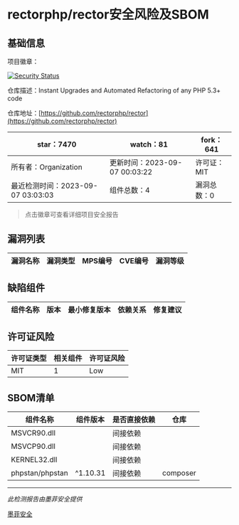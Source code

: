 # rectorphp/rector安全风险及SBOM

## 基础信息

项目徽章：

[![Security Status](https://www.murphysec.com/platform3/v31/badge/1699498276549345280.svg)](https://www.murphysec.com/console/report/1692966373700816896/1699498276549345280)

仓库描述：Instant Upgrades and Automated Refactoring of any PHP 5.3+ code

仓库地址：[https://github.com/rectorphp/rector](https://github.com/rectorphp/rector)

| star：7470 | watch：81 | fork：641 |
| ----------- | -------------- | ------------ |
| 所有者：Organization | 更新时间：2023-09-07 00:03:22 | 许可证：MIT |
| 最近检测时间：2023-09-07 03:03:03 | 组件总数：4 | 漏洞总数：0 |

> 点击徽章可查看详细项目安全报告



## 漏洞列表

| 漏洞名称 | 漏洞类型 | MPS编号 | CVE编号 | 漏洞等级 |
| ------- | ------ | ------- | ------ | ----- |





## 缺陷组件

| 组件名称 | 版本 | 最小修复版本 | 依赖关系 | 修复建议 |
| -------- | ---- | ------------ | -------- | -------- |





## 许可证风险

| 许可证类型 | 相关组件 | 许可证风险 |
| ---------- | -------- | ---------- |
|MIT|1|Low|




## SBOM清单

| 组件名称 | 组件版本 | 是否直接依赖 | 仓库 |
| -------- | -------- | ------------ | ---- |
|MSVCR90.dll||间接依赖||
|MSVCP90.dll||间接依赖||
|KERNEL32.dll||间接依赖||
|phpstan/phpstan|^1.10.31|间接依赖|composer|


------

*此检测报告由墨菲安全提供*

[墨菲安全](www.murphysec.com)